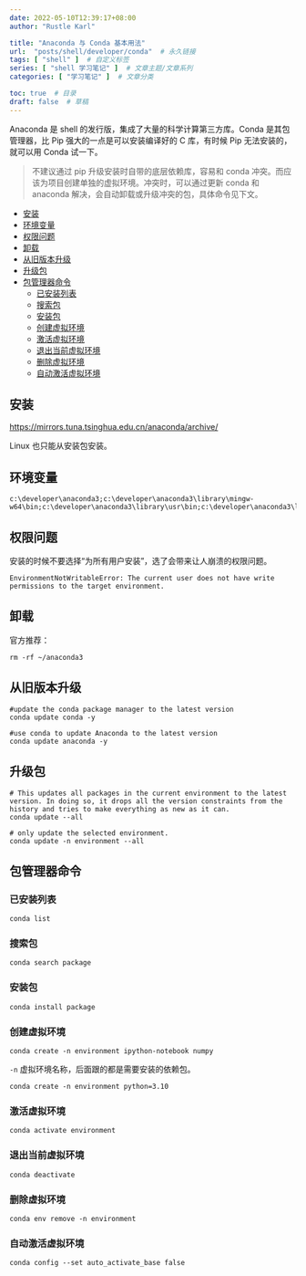 ```yaml
---
date: 2022-05-10T12:39:17+08:00
author: "Rustle Karl"

title: "Anaconda 与 Conda 基本用法"
url:  "posts/shell/developer/conda"  # 永久链接
tags: [ "shell" ]  # 自定义标签
series: [ "shell 学习笔记" ]  # 文章主题/文章系列
categories: [ "学习笔记" ]  # 文章分类

toc: true  # 目录
draft: false  # 草稿
---
```


Anaconda 是 shell 的发行版，集成了大量的科学计算第三方库。Conda 是其包管理器，比 Pip 强大的一点是可以安装编译好的 C 库，有时候 Pip 无法安装的，就可以用 Conda 试一下。

> 不建议通过 pip 升级安装时自带的底层依赖库，容易和 conda 冲突。而应该为项目创建单独的虚拟环境。冲突时，可以通过更新 conda 和 anaconda 解决，会自动卸载或升级冲突的包，具体命令见下文。

- [安装](#安装)
- [环境变量](#环境变量)
- [权限问题](#权限问题)
- [卸载](#卸载)
- [从旧版本升级](#从旧版本升级)
- [升级包](#升级包)
- [包管理器命令](#包管理器命令)
  - [已安装列表](#已安装列表)
  - [搜索包](#搜索包)
  - [安装包](#安装包)
  - [创建虚拟环境](#创建虚拟环境)
  - [激活虚拟环境](#激活虚拟环境)
  - [退出当前虚拟环境](#退出当前虚拟环境)
  - [删除虚拟环境](#删除虚拟环境)
  - [自动激活虚拟环境](#自动激活虚拟环境)

## 安装

https://mirrors.tuna.tsinghua.edu.cn/anaconda/archive/

Linux 也只能从安装包安装。

## 环境变量

```shell
c:\developer\anaconda3;c:\developer\anaconda3\library\mingw-w64\bin;c:\developer\anaconda3\library\usr\bin;c:\developer\anaconda3\library\bin;c:\developer\anaconda3\scripts;
```

## 权限问题

安装的时候不要选择“为所有用户安装”，选了会带来让人崩溃的权限问题。

```shell
EnvironmentNotWritableError: The current user does not have write permissions to the target environment.
```

## 卸载

官方推荐：

```shell
rm -rf ~/anaconda3
```

## 从旧版本升级

```shell
#update the conda package manager to the latest version
conda update conda -y

#use conda to update Anaconda to the latest version
conda update anaconda -y
```

## 升级包

```shell
# This updates all packages in the current environment to the latest version. In doing so, it drops all the version constraints from the history and tries to make everything as new as it can.
conda update --all

# only update the selected environment.
conda update -n environment --all
```

## 包管理器命令

### 已安装列表

```shell
conda list
```

### 搜索包

```shell
conda search package
```

### 安装包

```shell
conda install package
```

### 创建虚拟环境

```shell
conda create -n environment ipython-notebook numpy
```

`-n` 虚拟环境名称，后面跟的都是需要安装的依赖包。

```shell
conda create -n environment python=3.10
```

### 激活虚拟环境

```shell
conda activate environment
```

### 退出当前虚拟环境

```shell
conda deactivate
```

### 删除虚拟环境

```shell
conda env remove -n environment
```

### 自动激活虚拟环境

```shell
conda config --set auto_activate_base false
```
